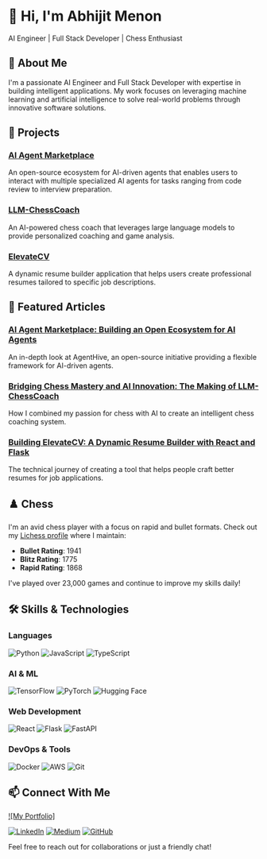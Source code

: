 
# 👋 Hi, I'm Abhijit Menon

AI Engineer | Full Stack Developer | Chess Enthusiast

## 🧠 About Me

I'm a passionate AI Engineer and Full Stack Developer with expertise in building intelligent applications. My work focuses on leveraging machine learning and artificial intelligence to solve real-world problems through innovative software solutions.

## 🚀 Projects

### [AI Agent Marketplace](https://github.com/akmenon1996/ai-agent-marketplace)
An open-source ecosystem for AI-driven agents that enables users to interact with multiple specialized AI agents for tasks ranging from code review to interview preparation.

### [LLM-ChessCoach](https://github.com/akmenon1996/LLM-ChessCoach)
An AI-powered chess coach that leverages large language models to provide personalized coaching and game analysis.

### [ElevateCV](https://github.com/akmenon1996/ElevateCV)
A dynamic resume builder application that helps users create professional resumes tailored to specific job descriptions.



## 📝 Featured Articles

### [AI Agent Marketplace: Building an Open Ecosystem for AI Agents](https://blog.stackademic.com/ai-agent-marketplace-building-an-open-ecosystem-for-ai-agents-2e6db0ba1746)
An in-depth look at AgentHive, an open-source initiative providing a flexible framework for AI-driven agents.

### [Bridging Chess Mastery and AI Innovation: The Making of LLM-ChessCoach](https://blog.stackademic.com/bridging-chess-mastery-and-ai-innovation-the-making-of-llm-chesscoach-f4aedc72df70)
How I combined my passion for chess with AI to create an intelligent chess coaching system.

### [Building ElevateCV: A Dynamic Resume Builder with React and Flask](https://blog.stackademic.com/building-elevatecv-a-dynamic-resume-builder-with-react-and-flask-b19a3dd2ae65)
The technical journey of creating a tool that helps people craft better resumes for job applications.

## ♟️ Chess

I'm an avid chess player with a focus on rapid and bullet formats. Check out my [Lichess profile](https://lichess.org/@/abhikmenom) where I maintain:

- **Bullet Rating**: 1941
- **Blitz Rating**: 1775
- **Rapid Rating**: 1868

I've played over 23,000 games and continue to improve my skills daily!

## 🛠️ Skills & Technologies

### Languages
![Python](https://img.shields.io/badge/-Python-3776AB?style=flat-square&logo=python&logoColor=white)
![JavaScript](https://img.shields.io/badge/-JavaScript-F7DF1E?style=flat-square&logo=javascript&logoColor=black)
![TypeScript](https://img.shields.io/badge/-TypeScript-3178C6?style=flat-square&logo=typescript&logoColor=white)

### AI & ML
![TensorFlow](https://img.shields.io/badge/-TensorFlow-FF6F00?style=flat-square&logo=tensorflow&logoColor=white)
![PyTorch](https://img.shields.io/badge/-PyTorch-EE4C2C?style=flat-square&logo=pytorch&logoColor=white)
![Hugging Face](https://img.shields.io/badge/-Hugging%20Face-FFD21E?style=flat-square&logo=huggingface&logoColor=black)

### Web Development
![React](https://img.shields.io/badge/-React-61DAFB?style=flat-square&logo=react&logoColor=black)
![Flask](https://img.shields.io/badge/-Flask-000000?style=flat-square&logo=flask&logoColor=white)
![FastAPI](https://img.shields.io/badge/-FastAPI-009688?style=flat-square&logo=fastapi&logoColor=white)

### DevOps & Tools
![Docker](https://img.shields.io/badge/-Docker-2496ED?style=flat-square&logo=docker&logoColor=white)
![AWS](https://img.shields.io/badge/-AWS-232F3E?style=flat-square&logo=amazon-aws&logoColor=white)
![Git](https://img.shields.io/badge/-Git-F05032?style=flat-square&logo=git&logoColor=white)

## 📫 Connect With Me
[![My Portfolio]](https://abhijitkmenon.info)


[![LinkedIn](https://img.shields.io/badge/-LinkedIn-0A66C2?style=flat-square&logo=linkedin&logoColor=white)](https://www.linkedin.com/in/abhijit-menon/)
[![Medium](https://img.shields.io/badge/-Medium-12100E?style=flat-square&logo=medium&logoColor=white)](https://medium.com/@menon.ab)
[![GitHub](https://img.shields.io/badge/-GitHub-181717?style=flat-square&logo=github&logoColor=white)](https://github.com/akmenon1996)

Feel free to reach out for collaborations or just a friendly chat!

